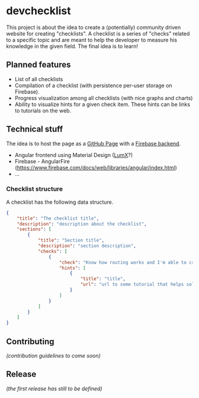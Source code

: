 devchecklist
============

This project is about the idea to create a (potentially) community driven website for creating "checklists". A checklist is a series of "checks" related to a specific topic and are meant to help the developer to measure his knowledge in the given field. The final idea is to learn!

## Planned features

- List of all checklists
- Compilation of a checklist (with persistence per-user storage on Firebase).
- Progress visualization among all checklists (with nice graphs and charts)
- Ability to visualize hints for a given check item. These hints can be links to tutorials on the web.

## Technical stuff

The idea is to host the page as a [GitHub Page](https://pages.github.com/) with a [Firebase backend](https://www.firebase.com/).

- Angular frontend using Material Design ([LumX](http://ui.lumapps.com/)?)
- Firebase - AngularFire (https://www.firebase.com/docs/web/libraries/angular/index.html)
- ...

### Checklist structure

A checklist has the following data structure.

```json
{
    "title": "The checklist title",
    "description": "description about the checklist",
    "sections": [
        {
            "title": "Section title",
            "description": "section description",
            "checks": [
                {
                    "check": "Know how routing works and I'm able to create new ones.",
                    "hints": [
                        {
                            "title": "title",
                            "url": "url to some tutorial that helps solving"
                        }                        
                    ]
                }
            ]
        }
    ]
}
```

## Contributing

_(contribution guidelines to come soon)_

## Release

_(the first release has still to be defined)_